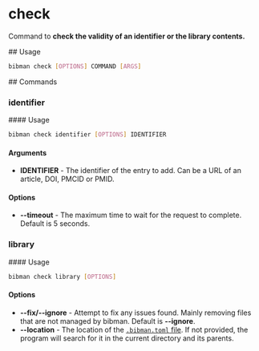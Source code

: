 # check

Command to **check the validity of an identifier or the library contents.**

## Usage

```bash
bibman check [OPTIONS] COMMAND [ARGS]
```

## Commands

### identifier

#### Usage

```bash
bibman check identifier [OPTIONS] IDENTIFIER
```

#### Arguments

* **IDENTIFIER** - The identifier of the entry to add. Can be a URL of an article, DOI, PMCID or PMID.

#### Options

* **--timeout** - The maximum time to wait for the request to complete. Default is 5 seconds.

### library

#### Usage

```bash
bibman check library [OPTIONS]
```

#### Options

* **--fix/--ignore** - Attempt to fix any issues found. Mainly removing files that are not managed by bibman. Default is **--ignore**.
* **--location** - The location of the [`.bibman.toml` file](../config-format/index.md). If not provided, the program will search for it in the current directory and its parents.